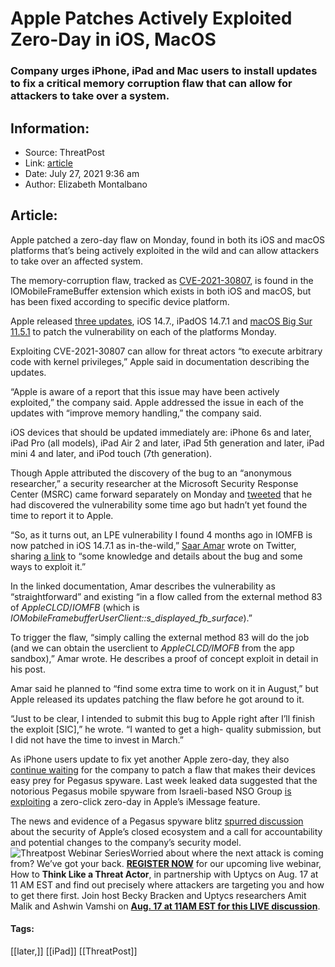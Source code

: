 # Apple Patches Actively Exploited Zero-Day in iOS, MacOS
### Company urges iPhone, iPad and Mac users to install updates to fix a critical memory corruption flaw that can allow for attackers to take over a system.

## Information:
+ Source: ThreatPost
+ Link: [article](https://kasperskycontenthub.com/threatpost-global/?p=168177)
+ Date: July 27, 2021  9:36 am
+ Author: Elizabeth Montalbano


## Article:
Apple patched a zero-day flaw on Monday, found in both its iOS and macOS platforms that’s being actively exploited in the wild and can allow attackers to take over an affected system.


The memory-corruption flaw, tracked as [CVE-2021-30807](https://cve.mitre.org/cgi-bin/cvename.cgi?name=CVE-2021-30807), is found in the IOMobileFrameBuffer extension which exists in both iOS and macOS, but has been fixed according to specific device platform.


Apple released [three updates](https://support.apple.com/en-us/HT212623), iOS 14.7., iPadOS 14.7.1 and [macOS Big Sur 11.5.1](https://support.apple.com/en-us/HT212622) to patch the vulnerability on each of the platforms Monday.


Exploiting CVE-2021-30807 can allow for threat actors “to execute arbitrary code with kernel privileges,” Apple said in documentation describing the updates.


“Apple is aware of a report that this issue may have been actively exploited,” the company said. Apple addressed the issue in each of the updates with “improve memory handling,” the company said.


iOS devices that should be updated immediately are: iPhone 6s and later, iPad Pro (all models), iPad Air 2 and later, iPad 5th generation and later, iPad mini 4 and later, and iPod touch (7th generation).


Though Apple attributed the discovery of the bug to an “anonymous researcher,” a security researcher at the Microsoft Security Response Center (MSRC) came forward separately on Monday and [tweeted](https://twitter.com/AmarSaar/status/1419770084780875779) that he had discovered the vulnerability some time ago but hadn’t yet found the time to report it to Apple.


“So, as it turns out, an LPE vulnerability I found 4 months ago in IOMFB is now patched in iOS 14.7.1 as in-the-wild,” [Saar Amar](https://twitter.com/AmarSaar) wrote on Twitter, sharing [a link](https://saaramar.github.io/IOMobileFrameBuffer_LPE_POC/) to “some knowledge and details about the bug and some ways to exploit it.”


In the linked documentation, Amar describes the vulnerability as “straightforward” and existing “in a flow called from the external method 83 of *AppleCLCD*/*IOMFB* (which is *IOMobileFramebufferUserClient::s\_displayed\_fb\_surface*).”


To trigger the flaw, “simply calling the external method 83 will do the job (and we can obtain the userclient to *AppleCLCD/IMOFB* from the app sandbox),” Amar wrote. He describes a proof of concept exploit in detail in his post.


Amar said he planned to “find some extra time to work on it in August,” but Apple released its updates patching the flaw before he got around to it.


“Just to be clear, I intended to submit this bug to Apple right after I’ll finish the exploit [SIC],” he wrote. “I wanted to get a high- quality submission, but I did not have the time to invest in March.”


As iPhone users update to fix yet another Apple zero-day, they also [continue waiting](https://threatpost.com/apple-iphone-pegasus-zero-day/168040/) for the company to patch a flaw that makes their devices easy prey for Pegasus spyware. Last week leaked data suggested that the notorious Pegasus mobile spyware from Israeli-based NSO Group [is exploiting](https://threatpost.com/nso-group-data-pegasus/167897/) a zero-click zero-day in Apple’s iMessage feature.


The news and evidence of a Pegasus spyware blitz [spurred discussion](https://threatpost.com/nso-pegasus-spyware-bans-apple-accountability/167965/) about the security of Apple’s closed ecosystem and a call for accountability and potential changes to the company’s security model.![Threatpost Webinar Series ](https://media.threatpost.com/wp-content/uploads/sites/103/2021/07/27093135/threatpost-webinar-300x51.jpg)Worried about where the next attack is coming from? We’ve got your back. **[REGISTER NOW](https://threatpost.com/webinars/how-to-think-like-a-threat-actor/?utm_source=ART&utm_medium=ART&utm_campaign=August_Uptycs_Webinar)** for our upcoming live webinar, How to **Think Like a Threat Actor**, in partnership with Uptycs on Aug. 17 at 11 AM EST and find out precisely where attackers are targeting you and how to get there first. Join host Becky Bracken and Uptycs researchers Amit Malik and Ashwin Vamshi on **[Aug. 17 at 11AM EST for this LIVE discussion](https://threatpost.com/webinars/how-to-think-like-a-threat-actor/?utm_source=ART&utm_medium=ART&utm_campaign=August_Uptycs_Webinar)**.




#### Tags:
[[later,]] [[iPad]] [[ThreatPost]]
